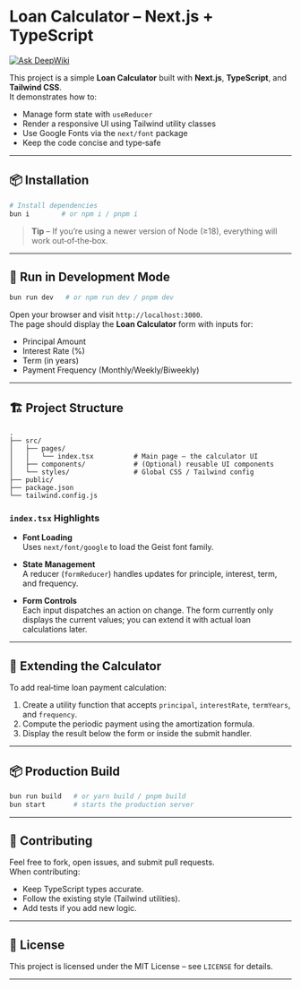 # Loan Calculator – Next.js + TypeScript

[![Ask DeepWiki](https://deepwiki.com/badge.svg)](https://deepwiki.com/singularitypress/loans)

This project is a simple **Loan Calculator** built with **Next.js**, **TypeScript**, and **Tailwind CSS**.  
It demonstrates how to:

- Manage form state with `useReducer`
- Render a responsive UI using Tailwind utility classes
- Use Google Fonts via the `next/font` package
- Keep the code concise and type‑safe

---

## 📦 Installation

```bash
# Install dependencies
bun i        # or npm i / pnpm i
```

> **Tip** – If you’re using a newer version of Node (≥18), everything will work out‑of‑the‑box.

---

## 🚀 Run in Development Mode

```bash
bun run dev   # or npm run dev / pnpm dev
```

Open your browser and visit `http://localhost:3000`.  
The page should display the **Loan Calculator** form with inputs for:

- Principal Amount
- Interest Rate (%)
- Term (in years)
- Payment Frequency (Monthly/Weekly/Biweekly)

---

## 🏗️ Project Structure

```
.
├── src/
│   ├── pages/
│   │   └── index.tsx          # Main page – the calculator UI
│   ├── components/            # (Optional) reusable UI components
│   └── styles/                # Global CSS / Tailwind config
├── public/
├── package.json
└── tailwind.config.js
```

### `index.tsx` Highlights

- **Font Loading**  
  Uses `next/font/google` to load the Geist font family.

- **State Management**  
  A reducer (`formReducer`) handles updates for principle, interest, term, and frequency.

- **Form Controls**  
  Each input dispatches an action on change. The form currently only displays the current values; you can extend it with actual loan calculations later.

---

## 🧪 Extending the Calculator

To add real‑time loan payment calculation:

1. Create a utility function that accepts `principal`, `interestRate`, `termYears`, and `frequency`.
2. Compute the periodic payment using the amortization formula.
3. Display the result below the form or inside the submit handler.

---

## 📦 Production Build

```bash
bun run build   # or yarn build / pnpm build
bun start       # starts the production server
```

---

## 🤝 Contributing

Feel free to fork, open issues, and submit pull requests.  
When contributing:

- Keep TypeScript types accurate.
- Follow the existing style (Tailwind utilities).
- Add tests if you add new logic.

---

## 📜 License

This project is licensed under the MIT License – see `LICENSE` for details.

---
